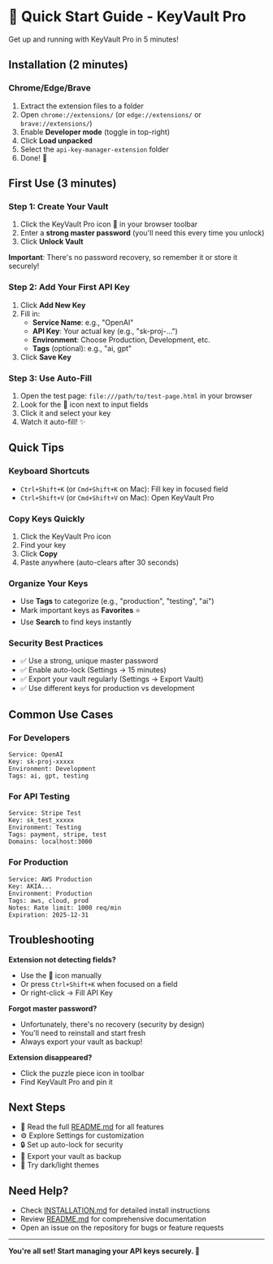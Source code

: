 # 🚀 Quick Start Guide - KeyVault Pro

Get up and running with KeyVault Pro in 5 minutes!

## Installation (2 minutes)

### Chrome/Edge/Brave
1. Extract the extension files to a folder
2. Open `chrome://extensions/` (or `edge://extensions/` or `brave://extensions/`)
3. Enable **Developer mode** (toggle in top-right)
4. Click **Load unpacked**
5. Select the `api-key-manager-extension` folder
6. Done! 🎉

## First Use (3 minutes)

### Step 1: Create Your Vault
1. Click the KeyVault Pro icon 🔑 in your browser toolbar
2. Enter a **strong master password** (you'll need this every time you unlock)
3. Click **Unlock Vault**

**Important**: There's no password recovery, so remember it or store it securely!

### Step 2: Add Your First API Key
1. Click **Add New Key**
2. Fill in:
   - **Service Name**: e.g., "OpenAI"
   - **API Key**: Your actual key (e.g., "sk-proj-...")
   - **Environment**: Choose Production, Development, etc.
   - **Tags** (optional): e.g., "ai, gpt"
3. Click **Save Key**

### Step 3: Use Auto-Fill
1. Open the test page: `file:///path/to/test-page.html` in your browser
2. Look for the 🔑 icon next to input fields
3. Click it and select your key
4. Watch it auto-fill! ✨

## Quick Tips

### Keyboard Shortcuts
- `Ctrl+Shift+K` (or `Cmd+Shift+K` on Mac): Fill key in focused field
- `Ctrl+Shift+V` (or `Cmd+Shift+V` on Mac): Open KeyVault Pro

### Copy Keys Quickly
1. Click the KeyVault Pro icon
2. Find your key
3. Click **Copy**
4. Paste anywhere (auto-clears after 30 seconds)

### Organize Your Keys
- Use **Tags** to categorize (e.g., "production", "testing", "ai")
- Mark important keys as **Favorites** ⭐
- Use **Search** to find keys instantly

### Security Best Practices
- ✅ Use a strong, unique master password
- ✅ Enable auto-lock (Settings → 15 minutes)
- ✅ Export your vault regularly (Settings → Export Vault)
- ✅ Use different keys for production vs development

## Common Use Cases

### For Developers
```
Service: OpenAI
Key: sk-proj-xxxxx
Environment: Development
Tags: ai, gpt, testing
```

### For API Testing
```
Service: Stripe Test
Key: sk_test_xxxxx
Environment: Testing
Tags: payment, stripe, test
Domains: localhost:3000
```

### For Production
```
Service: AWS Production
Key: AKIA...
Environment: Production
Tags: aws, cloud, prod
Notes: Rate limit: 1000 req/min
Expiration: 2025-12-31
```

## Troubleshooting

**Extension not detecting fields?**
- Use the 🔑 icon manually
- Or press `Ctrl+Shift+K` when focused on a field
- Or right-click → Fill API Key

**Forgot master password?**
- Unfortunately, there's no recovery (security by design)
- You'll need to reinstall and start fresh
- Always export your vault as backup!

**Extension disappeared?**
- Click the puzzle piece icon in toolbar
- Find KeyVault Pro and pin it

## Next Steps

- 📖 Read the full [README.md](README.md) for all features
- ⚙️ Explore Settings for customization
- 🔒 Set up auto-lock for security
- 💾 Export your vault as backup
- 🎨 Try dark/light themes

## Need Help?

- Check [INSTALLATION.md](INSTALLATION.md) for detailed install instructions
- Review [README.md](README.md) for comprehensive documentation
- Open an issue on the repository for bugs or feature requests

---

**You're all set! Start managing your API keys securely. 🔐**


